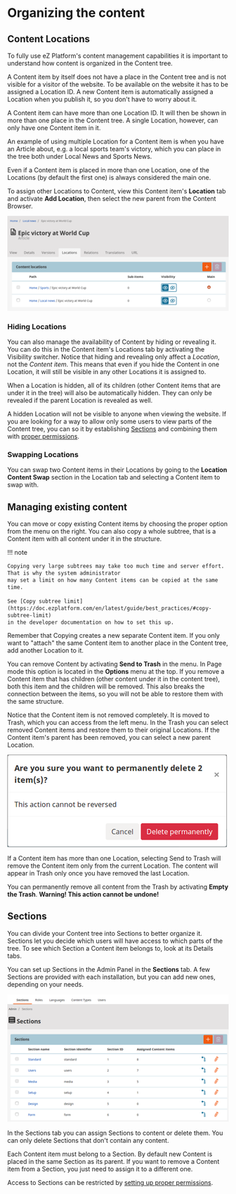 # Organizing the content

## Content Locations

To fully use eZ Platform's content management capabilities it is important to understand how content is organized in the Content tree.

A Content item by itself does not have a place in the Content tree and is not visible for a visitor of the website.
To be available on the website it has to be assigned a Location ID.
A new Content item is automatically assigned a Location when you publish it, so you don't have to worry about it.

A Content item can have more than one Location ID. It will then be shown in more than one place in the Content tree.
A single Location, however, can only have one Content item in it.

An example of using multiple Location for a Content item is when you have an Article about, e.g. a local sports team's victory,
which you can place in the tree both under Local News and Sports News.

Even if a Content item is placed in more than one Location, one of the Locations (by default the first one) is always considered the main one.

To assign other Locations to Content, view this Content item's **Location** tab and activate **Add Location**,
then select the new parent from the Content Browser.

![Content with two locations](img/content_with_two_locations.png "Content with two locations")

### Hiding Locations

You can also manage the availability of Content by hiding or revealing it.
You can do this in the Content item's Locations tab by activating the Visibility switcher.
Notice that hiding and revealing only affect a *Location*, not the *Content item*.
This means that even if you hide the Content in one Location, it will still be visible in any other Locations it is assigned to.

When a Location is hidden, all of its children (other Content items that are under it in the tree) will also be automatically hidden.
They can only be revealed if the parent Location is revealed as well.

A hidden Location will not be visible to anyone when viewing the website.
If you are looking for a way to allow only some users to view parts of the Content tree,
you can so it by establishing [Sections](#sections)
and combining them with [proper permissions](organizing_the_site.md#permissions).

### Swapping Locations

You can swap two Content items in their Locations by going to the **Location Content Swap** section
in the Location tab and selecting a Content item to swap with.

## Managing existing content

You can move or copy existing Content items by choosing the proper option from the menu on the right.
You can also copy a whole subtree, that is a Content item with all content under it in the structure.

!!! note

    Copying very large subtrees may take too much time and server effort. That is why the system administrator
    may set a limit on how many Content items can be copied at the same time.

    See [Copy subtree limit](https://doc.ezplatform.com/en/latest/guide/best_practices/#copy-subtree-limit)
    in the developer documentation on how to set this up.

Remember that Copying creates a new separate Content item.
If you only want to "attach" the same Content item to another place in the Content tree, add another Location to it.

You can remove Content by activating **Send to Trash** in the menu.
In Page mode this option is located in the **Options** menu at the top.
If you remove a Content item that has children (other content under it in the content tree),
both this item and the children will be removed. This also breaks the connection between the items,
so you will not be able to restore them with the same structure.

Notice that the Content item is not removed completely.
It is moved to Trash, which you can access from the left menu.
In the Trash you can select removed Content items and restore them to their original Locations.
If the Content item's parent has been removed, you can select a new parent Location.

![Warning before emptying the trash](img/empty_trash_warning.png "Warning before emptying the trash")

If a Content item has more than one Location, selecting Send to Trash will remove the Content item only from the current Location.
The content will appear in Trash only once you have removed the last Location.

You can permanently remove all content from the Trash by activating **Empty the Trash**.
**Warning! This action cannot be undone!**

## Sections

You can divide your Content tree into Sections to better organize it.
Sections let you decide which users will have access to which parts of the tree.
To see which Section a Content item belongs to, look at its Details tabs.

You can set up Sections in the Admin Panel in the **Sections** tab.
A few Sections are provided with each installation, but you can add new ones, depending on your needs.

![List of Sections](img/sections.png "List of Sections")

In the Sections tab you can assign Sections to content or delete them.
You can only delete Sections that don't contain any content.

Each Content item must belong to a Section. By default new Content is placed in the same Section as its parent.
If you want to remove a Content item from a Section, you just need to assign it to a different one.

Access to Sections can be restricted by [setting up proper permissions](organizing_the_site.md#permissions).
